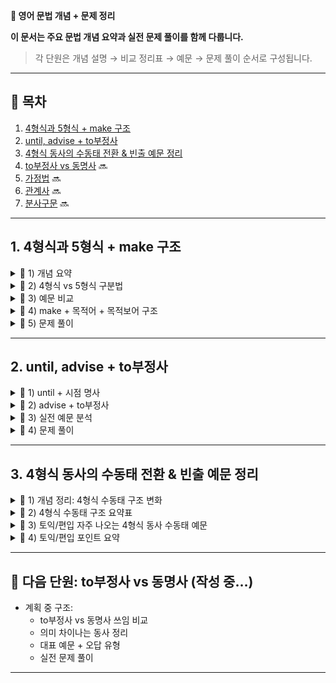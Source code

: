 **📘 영어 문법 개념 + 문제 정리**

 **이 문서는 주요 문법 개념 요약과 실전 문제 풀이를 함께 다룹니다.**  
> 각 단원은 개념 설명 → 비교 정리표 → 예문 → 문제 풀이 순서로 구성됩니다.

---

## 📑 목차

1. [4형식과 5형식 + make 구조](#1-4형식과-5형식--make-구조)
2. [until, advise + to부정사](#2-until-advise--to부정사)
3. [4형식 동사의 수동태 전환 & 빈출 예문 정리](#3-4형식-동사의-수동태-전환--빈출-예문-정리)
4. [to부정사 vs 동명사](#4-to부정사-vs-동명사) 🔜
5. [가정법](#5-가정법) 🔜
6. [관계사](#6-관계사) 🔜
7. [분사구문](#7-분사구문) 🔜

---

## 1. 4형식과 5형식 + make 구조

<details>
<summary>📌 1) 개념 요약</summary>

### ✅ 4형식과 5형식 구조

| 형식    | 구조                             | 목적어 수 | 목적보어 종류              | 설명 및 예시                                   |
|---------|--------------------------------|----------|--------------------------|----------------------------------------------|
| **4형식** | S + V + 간접목적어 + 직접목적어   | 2개       | 없음                     | 예: I gave **her** **a book**. |
| **5형식** | S + V + 목적어 + 목적보어         | 2개       | 동사원형, 형용사, 명사 등 | 예: She made **me** **happy**. |

</details>

<details>
<summary>📌 2) 4형식 vs 5형식 구분법</summary>

| 특징 | 4형식 | 5형식 |
|------|-------|--------|
| 동사 뒤 형용사/동사원형 오는가? | ❌ 없음 | ✅ 가능 |
| 목적어가 사람 + 뒤에 명사(사물) | ✅ | ❌ |
| 목적어 뒤에 감정/상태 설명 | ❌ | ✅ |

</details>

<details>
<summary>📌 3) 예문 비교</summary>

| 문장 | 형식 | 설명 |
|------|------|------|
| I gave **her** **a book**. | 4형식 | 간접/직접 목적어 |
| She made **me** **happy**. | 5형식 | 목적보어 형용사 |
| They elected **him** **president**. | 5형식 | 목적보어 명사 |

</details>

<details>
<summary>📌 4) make + 목적어 + 목적보어 구조</summary>

### 1️⃣ make + 사람 + **동사원형** (행동 유도)

- 예:  
  - She made me **cry**.  
  - The teacher made us **stay** late.

### 2️⃣ make + 사람 + **형용사** (상태 설명)

- 예:  
  - That news made me **happy**.  
  - You made me **proud**.

> ✅ **팁**  
> - 감정/상태 → 형용사  
> - 행동 → 동사원형 (to 없이)

</details>

<details>
<summary>📌 5) 문제 풀이</summary>

**문제:**  
If you don't stop making that noise,  
you'll make your grandmother ______.  
① to complain ② complaining ③ complain ④ complaint

**정답:** ③ complain  
**해설:**  
- 사역동사 make는 **목적어 + 동사원형** 구조를 취함.  
- 목적어 'your grandmother' 뒤에 동사원형 **complain**이 와야 함.

</details>

---

## 2. until, advise + to부정사

<details>
<summary>📌 1) until + 시점 명사</summary>

| 전치사 | 뜻 | 뒤에 올 수 있는 명사 |
|--------|-----|--------------------|
| until | ~까지 (지속) | **시점명사** |
| by | ~까지 (완료) | 기한 명사 |
| during | ~동안 (중간 사건) | 기간명사 |
| for | ~동안 (지속) | 숫자 기간 |

**올바른 예시:**  
- until **the summer** ✅  
- until **2025** ✅  
- until **the weather** ❌ (시점 아님)

</details>

<details>
<summary>📌 2) advise + to부정사</summary>

- **advise + 사람 + to + 동사원형**  
  → "~에게 ~하라고 조언하다"

**예시:**  
- Arsov Consulting **advised us to wait** until the summer.

**비슷한 구조의 동사들:**  

| 동사 | 구조 | 예문 |
|------|------|------|
| advise | advise + 사람 + to V | She advised me to rest. |
| tell | tell + 사람 + to V | He told us to go. |
| ask | ask + 사람 + to V | I asked her to help. |

</details>

<details>
<summary>📌 3) 실전 예문 분석</summary>

> Arsov Consulting advised us to wait until the summer to ship the new line of sweaters.

🔍 문장 구조 분석:  
- **주어**: Arsov Consulting  
- **동사**: advised  
- **목적어**: us  
- **to부정사**: to wait  
- **until + 명사**: until the summer  
- **목적**: to ship the new line of sweaters

👉 해석: Arsov Consulting은 여름까지 기다렸다가 새 스웨터 라인을 배송하라고 우리에게 조언했다.

</details>

<details>
<summary>📌 4) 문제 풀이</summary>

**문제:**  
Arsov Consulting advised us to wait until the  
_______ to ship the new line of sweaters.  
(A) summer  
(B) year  
(C) hours  
(D) weather

**정답:** (A) summer ✅

**해설:**  
- **until + 시점 명사** 구조에서 적절한 명사는 **summer**  
- year도 가능할 수 있으나 문맥상 구체적인 시점인 여름이 더 자연스러움  
- **hours, weather**는 시점이 아니므로 불가  

📌 참고: until 뒤에는 **기간이 아닌 시점**을 나타내는 명사만 가능  
(예: until the meeting, until Monday, until the evening 등)

</details>

---

## 3. 4형식 동사의 수동태 전환 & 빈출 예문 정리

<details>
<summary>📌 1) 개념 정리: 4형식 수동태 구조 변화</summary>

**능동태 (4형식):**  
S + V + IO(간접목적어) + DO(직접목적어)  
예) She gave me a book.

**수동태 전환 시:**  
- 간접목적어(IO)를 주어로 올 때:  
  I was given a book.  
- 직접목적어(DO)를 주어로 올 때:  
  A book was given to me.

> 동사 뒤에 “남은 목적어”가 와도 문법적으로 옳음.  
> 이는 4형식 수동태 전환의 자연스러운 구조임.

</details>

<details>
<summary>📌 2) 4형식 수동태 구조 요약표</summary>

| 능동태 예문               | 수동태 (간접목적어 주어)     | 수동태 (직접목적어 주어)           |
|--------------------------|------------------------------|-----------------------------------|
| She gave **me** a book.  | I was given **a book**.       | A book was given **to me**.        |
| They sent **us** a letter.| We were sent **a letter**.    | A letter was sent **to us**.       |
| He showed **me** a photo.| I was shown **a photo**.      | A photo was shown **to me**.       |

</details>

<details>
<summary>📌 3) 토익/편입 자주 나오는 4형식 동사 수동태 예문</summary>

### 1. give (주다) ★★★  
- 능동: The manager gave her a promotion.  
- 수동1: She was given a promotion.  
- 수동2: A promotion was given to her.

---

### 2. send (보내다) ★★★  
- 능동: The company sent the client an invoice.  
- 수동1: The client was sent an invoice.  
- 수동2: An invoice was sent to the client.

---

### 3. offer (제공하다, 제안하다) ★★★  
- 능동: They offered us a discount.  
- 수동1: We were offered a discount.  
- 수동2: A discount was offered to us.

---

### 4. show (보여주다) ★★☆  
- 능동: She showed him the new layout.  
- 수동1: He was shown the new layout.  
- 수동2: The new layout was shown to him.

---

### 5. tell (말하다) ★★☆  
- 능동: The director told me the schedule.  
- 수동1: I was told the schedule.  
- 수동2: The schedule was told to me.

---

### 6. teach (가르치다) ★★☆  
- 능동: He taught the students English.  
- 수동1: The students were taught English.  
- 수동2: English was taught to the students.

---

### 7. award (수여하다) ★★☆  
- 능동: The committee awarded her a certificate.  
- 수동1: She was awarded a certificate.  
- 수동2: A certificate was

---

### 8. **grant** (허가하다, 부여하다) ★★☆
- 능동: The government granted him a visa.  
- 수동1: He was granted a visa.  
- 수동2: A visa was granted to him.

</details>

<details>
<summary>📌 4) 토익/편입 포인트 요약</summary>

- ✅ **4형식 → 수동태 전환 시**, 목적어 중 하나가 주어로 올라감
- ✅ 동사 뒤에 남는 목적어는 문법적으로 맞는 구성
- ✅ **to/for 전치사**: 간접목적어가 뒤로 갈 때 필요 (예: to me, for you)
- ✅ **offer / award / grant**: 토익 업무문서, 공지문, 수상내용 자주 출제
- ✅ 수동태 문장은 **Part 5 문법 / Part 7 독해 모두 출제 포인트**

</details >

---


## 🚧 다음 단원: to부정사 vs 동명사 (작성 중…)

- 계획 중 구조:
  - to부정사 vs 동명사 쓰임 비교
  - 의미 차이나는 동사 정리
  - 대표 예문 + 오답 유형
  - 실전 문제 풀이

---
